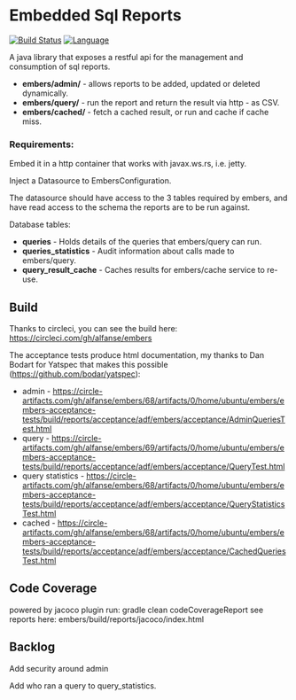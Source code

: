 # Embedded Sql Reports
[![Build Status](https://circleci.com/gh/alfanse/embers.svg?branch=master)](https://circleci.com/gh/alfanse/embers)
[![Language](http://img.shields.io/badge/language-java-brightgreen.svg)](https://www.java.com/)

A java library that exposes a restful api for the management and consumption of sql reports.

* **embers/admin/** - allows reports to be added, updated or deleted dynamically.
* **embers/query/<query name>** - run the report and return the result via http - as CSV.
* **embers/cached/<query name>** - fetch a cached result, or run and cache if cache miss.

### Requirements:
Embed it in a http container that works with javax.ws.rs, i.e. jetty.

Inject a Datasource to EmbersConfiguration.

The datasource should have access to the 3 tables required by embers, and have read access to the schema the reports are to be run against.

Database tables:

* **queries** - Holds details of the queries that embers/query can run.
* **queries_statistics** - Audit information about calls made to embers/query.
* **query_result_cache** - Caches results for embers/cache service to re-use.

## Build
Thanks to circleci, you can see the build here: https://circleci.com/gh/alfanse/embers

The acceptance tests produce html documentation, my thanks to Dan Bodart for Yatspec that makes this possible (https://github.com/bodar/yatspec):

* admin - https://circle-artifacts.com/gh/alfanse/embers/68/artifacts/0/home/ubuntu/embers/embers-acceptance-tests/build/reports/acceptance/adf/embers/acceptance/AdminQueriesTest.html
* query - https://circle-artifacts.com/gh/alfanse/embers/69/artifacts/0/home/ubuntu/embers/embers-acceptance-tests/build/reports/acceptance/adf/embers/acceptance/QueryTest.html
* query statistics - https://circle-artifacts.com/gh/alfanse/embers/68/artifacts/0/home/ubuntu/embers/embers-acceptance-tests/build/reports/acceptance/adf/embers/acceptance/QueryStatisticsTest.html
* cached - https://circle-artifacts.com/gh/alfanse/embers/68/artifacts/0/home/ubuntu/embers/embers-acceptance-tests/build/reports/acceptance/adf/embers/acceptance/CachedQueriesTest.html

## Code Coverage
powered by jacoco plugin
run:
 gradle clean codeCoverageReport
see reports here:
 embers/build/reports/jacoco/index.html

## Backlog

Add security around admin

Add who ran a query to query_statistics.

